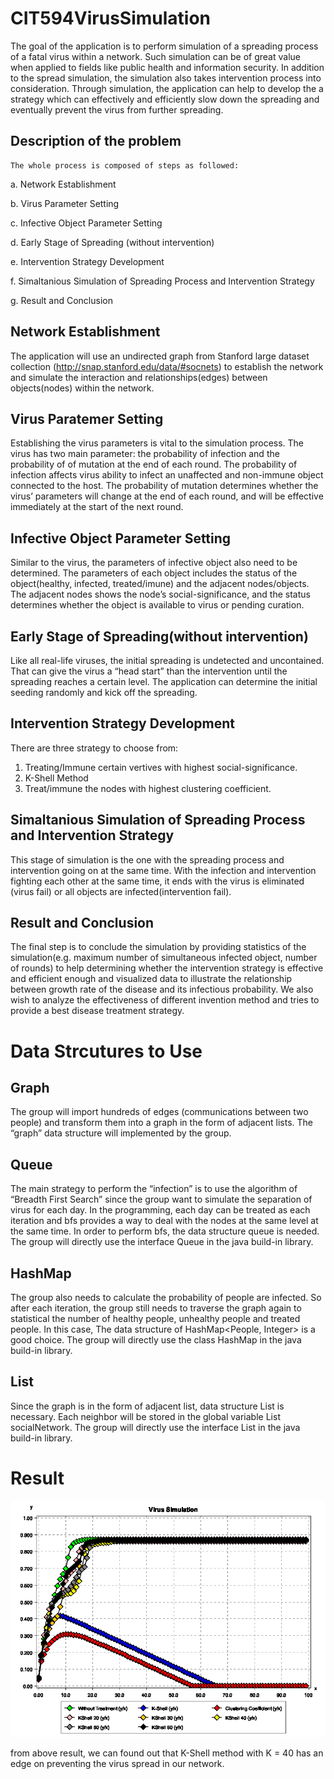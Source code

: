 # CIT594VirusSimulation

The goal of the application is to perform simulation of a spreading process of a fatal virus within a network.  Such simulation can be of great value when applied to fields like public health and information security.
In addition to the spread simulation, the simulation also takes intervention process into consideration. Through simulation, the application can help to develop the a strategy which can effectively and efficiently slow down the spreading and eventually prevent the virus from further spreading.

## Description of the problem
	The whole process is composed of steps as followed:
a.	Network Establishment

b.	Virus Parameter Setting

c.	Infective Object Parameter Setting

d.	Early Stage of Spreading (without intervention)

e.	Intervention Strategy Development

f.	Simaltanious Simulation of Spreading Process and Intervention Strategy

g.	Result and Conclusion

## Network Establishment
The application will use an undirected graph from Stanford large dataset collection (http://snap.stanford.edu/data/#socnets) to establish the network and simulate the interaction and relationships(edges) between objects(nodes) within the network.

## Virus Paratemer Setting
Establishing the virus parameters is vital to the simulation process. The virus has two main parameter: the probability of infection and the probability of of mutation at the end of each round. The probability of infection affects virus ability to infect an unaffected and non-immune object connected to the host. The probability of mutation determines whether the virus’ parameters will change at the end of each round, and will be effective immediately at the start of the next round.

## Infective Object Parameter Setting
Similar to the virus, the parameters of infective object also need to be determined. The parameters of each object includes the status of the object(healthy, infected, treated/imune) and the adjacent nodes/objects. The adjacent nodes shows the node’s social-significance, and the status determines whether the object is available to virus or pending curation.
## Early Stage of Spreading(without intervention)
Like all real-life viruses, the initial spreading is undetected and uncontained. That can give the virus a “head start” than the intervention until the spreading reaches a certain level. The application can determine the initial seeding randomly and kick off the spreading.
## Intervention Strategy Development
There are three strategy to choose from: 
1.	Treating/Immune certain vertives with highest social-significance.
2.	K-Shell Method
3.	Treat/immune the nodes with highest clustering coefficient.

## Simaltanious Simulation of Spreading Process and Intervention Strategy
This stage of simulation is the one with the spreading process and intervention going on at the same time. With the infection and intervention fighting each other at the same time, it ends with the virus is eliminated (virus fail) or all objects are infected(intervention fail).
## Result and  Conclusion
The final step is to conclude the simulation by providing statistics of the simulation(e.g. maximum number of simultaneous infected object, number of rounds) to help determining whether the intervention strategy is effective and efficient enough and visualized data to illustrate the relationship between growth rate of the disease and its infectious probability. We also wish to analyze the effectiveness of different invention method and tries to provide a best disease treatment strategy.

# Data Strcutures to Use
## Graph
The group will import hundreds of edges (communications between two people) and transform them into a graph in the form of adjacent lists. The “graph” data structure will implemented by the group. 
## Queue
The main strategy to perform the “infection” is to use the algorithm of “Breadth First Search” since the group want to simulate the separation of virus for each day. In the programming, each day can be treated as each iteration and bfs provides a way to deal with the nodes at the same level at the same time. In order to perform bfs, the data structure queue is needed. The group will directly use the interface Queue in the java build-in library.
## HashMap
The group also needs to calculate the probability of people are infected. So after each iteration, the group still needs to traverse the graph again to statistical the number of healthy people, unhealthy people and treated people. In this case, The data structure of HashMap<People, Integer> is a good choice. The group will directly use the class HashMap in the java build-in library.
## List 
Since the graph is in the form of adjacent list, data structure List is necessary. Each neighbor will be stored in the global variable List<People> socialNetwork. The group will directly use the interface List in the java build-in library.

# Result

![alt text](https://github.com/wilsonwinhi/CIT594VirusSimulation/blob/master/virus_simulation.png)

from above result, we can found out that K-Shell method with K = 40 has an edge on preventing the virus spread in our network.
